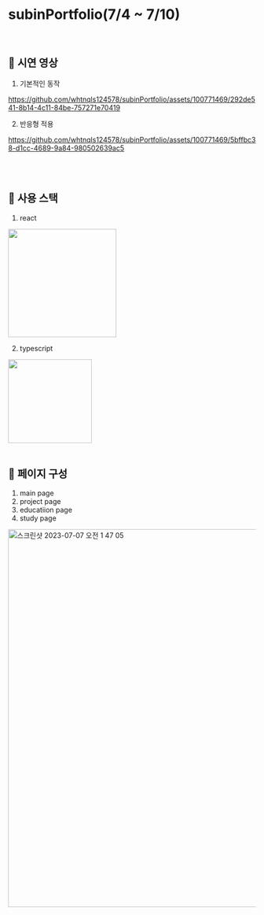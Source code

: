 # subinPortfolio(7/4 ~ 7/10)
<br>

## 👀 시연 영상

1. 기본적인 동작<br>


https://github.com/whtnqls124578/subinPortfolio/assets/100771469/292de541-8b14-4c11-84be-757271e70419



2. 반응형 적용<br>



https://github.com/whtnqls124578/subinPortfolio/assets/100771469/5bffbc38-d1cc-4689-9a84-980502639ac5




<br>
<br>

## 👀 사용 스택

1. react<br>
<img src="https://images.velog.io/images/shinwonse/post/83fdcd4e-8acd-4c59-8967-a284f18c9697/image.png" width="220"/>

<br>

2. typescript<br>
<img src="https://github.com/whtnqls124578/subinPortfolio/assets/100771469/e12abbde-d342-46aa-b9d6-b29efece6a7f" width="170"/>



<br>
<br>

## 👀 페이지 구성
1. main page
2. project page
3. educatiion page
4. study page
<img width="768" alt="스크린샷 2023-07-07 오전 1 47 05" src="https://github.com/whtnqls124578/subinPortfolio/assets/100771469/7c3f0c1a-4af8-435b-92b5-4607af0396d9">
